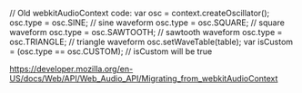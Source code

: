 // Old webkitAudioContext code:
var osc = context.createOscillator();
osc.type = osc.SINE;     // sine waveform
osc.type = osc.SQUARE;   // square waveform
osc.type = osc.SAWTOOTH; // sawtooth waveform
osc.type = osc.TRIANGLE; // triangle waveform
osc.setWaveTable(table);
var isCustom = (osc.type == osc.CUSTOM); // isCustom will be true

https://developer.mozilla.org/en-US/docs/Web/API/Web_Audio_API/Migrating_from_webkitAudioContext
